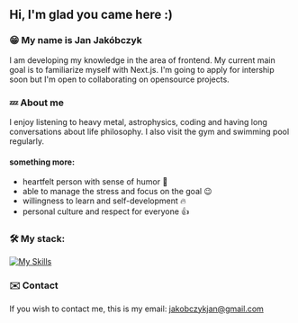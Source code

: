 ## Hi, I'm glad you came here :)

### :grin: My name is Jan Jakóbczyk 
I am developing my knowledge in the area of frontend. My current main goal is to familiarize myself with Next.js.
I'm going to apply for intership soon but I'm open to collaborating on opensource projects.

### :zzz: About me
I enjoy listening to heavy metal, astrophysics, coding and having long conversations about life philosophy. I also visit the gym and swimming pool regularly.

#### something more:
* heartfelt person with sense of humor :sparkling_heart:
* able to manage the stress and focus on the goal :wink:
* willingness to learn and self-development :fire:
* personal culture and respect for everyone :thumbsup:

### 🛠️ My stack: 

[![My Skills](https://skillicons.dev/icons?i=html,css,sass,js,typescript,react,redux,git)](https://skillicons.dev)

### :envelope: Contact
If you wish to contact me, this is my email: [jakobczykjan@gmail.com](mailto:jakobczykjan@gmail.com)
<!---
Janek92/Janek92 is a ✨ special ✨ repository because its `README.md` (this file) appears on your GitHub profile.
You can click the Preview link to take a look at your changes.
--->
